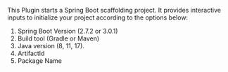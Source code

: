 This Plugin starts a Spring Boot scaffolding project. It provides interactive inputs to initialize your project
according to the options below:

1. Spring Boot Version (2.7.2 or 3.0.1)
2. Build tool (Gradle or Maven)
3. Java version (8, 11, 17).
4. ArtifactId
5. Package Name

 

